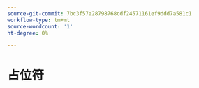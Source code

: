 ```yaml
---
source-git-commit: 7bc3f57a28798768cdf24571161ef9ddd7a581c1
workflow-type: tm+mt
source-wordcount: '1'
ht-degree: 0%

---
```

# 占位符
